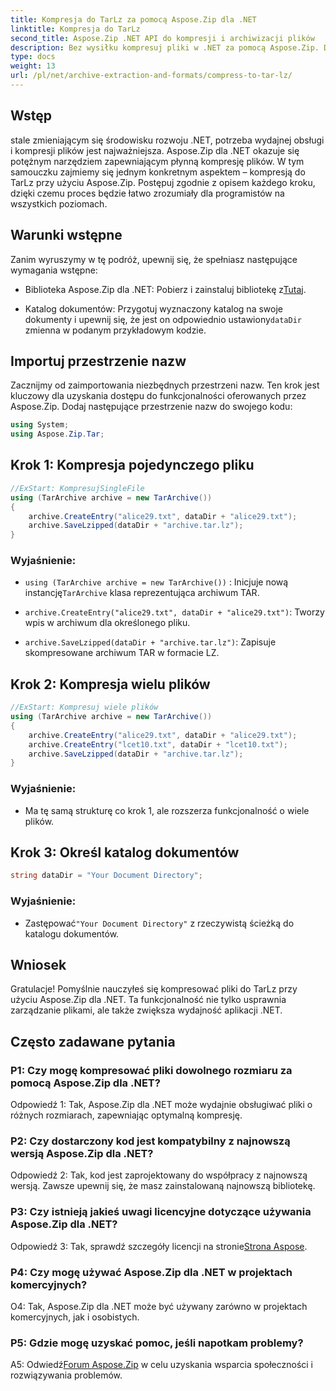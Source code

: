```yaml
---
title: Kompresja do TarLz za pomocą Aspose.Zip dla .NET
linktitle: Kompresja do TarLz
second_title: Aspose.Zip .NET API do kompresji i archiwizacji plików
description: Bez wysiłku kompresuj pliki w .NET za pomocą Aspose.Zip. Dowiedz się, jak krok po kroku tworzyć archiwa TarLz.
type: docs
weight: 13
url: /pl/net/archive-extraction-and-formats/compress-to-tar-lz/
---
```

## Wstęp

stale zmieniającym się środowisku rozwoju .NET, potrzeba wydajnej obsługi i kompresji plików jest najważniejsza. Aspose.Zip dla .NET okazuje się potężnym narzędziem zapewniającym płynną kompresję plików. W tym samouczku zajmiemy się jednym konkretnym aspektem – kompresją do TarLz przy użyciu Aspose.Zip. Postępuj zgodnie z opisem każdego kroku, dzięki czemu proces będzie łatwo zrozumiały dla programistów na wszystkich poziomach.

## Warunki wstępne

Zanim wyruszymy w tę podróż, upewnij się, że spełniasz następujące wymagania wstępne:

-  Biblioteka Aspose.Zip dla .NET: Pobierz i zainstaluj bibliotekę z[Tutaj](https://releases.aspose.com/zip/net/).

-  Katalog dokumentów: Przygotuj wyznaczony katalog na swoje dokumenty i upewnij się, że jest on odpowiednio ustawiony`dataDir` zmienna w podanym przykładowym kodzie.

## Importuj przestrzenie nazw

Zacznijmy od zaimportowania niezbędnych przestrzeni nazw. Ten krok jest kluczowy dla uzyskania dostępu do funkcjonalności oferowanych przez Aspose.Zip. Dodaj następujące przestrzenie nazw do swojego kodu:

```csharp
using System;
using Aspose.Zip.Tar;
```

## Krok 1: Kompresja pojedynczego pliku

```csharp
//ExStart: KompresujSingleFile
using (TarArchive archive = new TarArchive())
{
    archive.CreateEntry("alice29.txt", dataDir + "alice29.txt");
    archive.SaveLzipped(dataDir + "archive.tar.lz");
}
```

### Wyjaśnienie:

- `using (TarArchive archive = new TarArchive())` : Inicjuje nową instancję`TarArchive` klasa reprezentująca archiwum TAR.

- `archive.CreateEntry("alice29.txt", dataDir + "alice29.txt")`: Tworzy wpis w archiwum dla określonego pliku.

- `archive.SaveLzipped(dataDir + "archive.tar.lz")`: Zapisuje skompresowane archiwum TAR w formacie LZ.

## Krok 2: Kompresja wielu plików

```csharp
//ExStart: Kompresuj wiele plików
using (TarArchive archive = new TarArchive())
{
    archive.CreateEntry("alice29.txt", dataDir + "alice29.txt");
    archive.CreateEntry("lcet10.txt", dataDir + "lcet10.txt");
    archive.SaveLzipped(dataDir + "archive.tar.lz");
}
```

### Wyjaśnienie:

- Ma tę samą strukturę co krok 1, ale rozszerza funkcjonalność o wiele plików.

## Krok 3: Określ katalog dokumentów


```csharp
string dataDir = "Your Document Directory";
```

### Wyjaśnienie:

-  Zastępować`"Your Document Directory"` z rzeczywistą ścieżką do katalogu dokumentów.

## Wniosek

Gratulacje! Pomyślnie nauczyłeś się kompresować pliki do TarLz przy użyciu Aspose.Zip dla .NET. Ta funkcjonalność nie tylko usprawnia zarządzanie plikami, ale także zwiększa wydajność aplikacji .NET.

## Często zadawane pytania

### P1: Czy mogę kompresować pliki dowolnego rozmiaru za pomocą Aspose.Zip dla .NET?

Odpowiedź 1: Tak, Aspose.Zip dla .NET może wydajnie obsługiwać pliki o różnych rozmiarach, zapewniając optymalną kompresję.

### P2: Czy dostarczony kod jest kompatybilny z najnowszą wersją Aspose.Zip dla .NET?

Odpowiedź 2: Tak, kod jest zaprojektowany do współpracy z najnowszą wersją. Zawsze upewnij się, że masz zainstalowaną najnowszą bibliotekę.

### P3: Czy istnieją jakieś uwagi licencyjne dotyczące używania Aspose.Zip dla .NET?

 Odpowiedź 3: Tak, sprawdź szczegóły licencji na stronie[Strona Aspose](https://purchase.aspose.com/buy).

### P4: Czy mogę używać Aspose.Zip dla .NET w projektach komercyjnych?

O4: Tak, Aspose.Zip dla .NET może być używany zarówno w projektach komercyjnych, jak i osobistych.

### P5: Gdzie mogę uzyskać pomoc, jeśli napotkam problemy?

 A5: Odwiedź[Forum Aspose.Zip](https://forum.aspose.com/c/zip/37) w celu uzyskania wsparcia społeczności i rozwiązywania problemów.